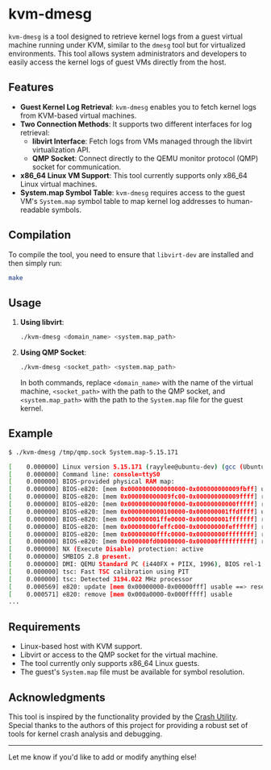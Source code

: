 # kvm-dmesg

`kvm-dmesg` is a tool designed to retrieve kernel logs from a guest virtual machine running under KVM, similar to the `dmesg` tool but for virtualized environments. This tool allows system administrators and developers to easily access the kernel logs of guest VMs directly from the host.

## Features

- **Guest Kernel Log Retrieval**: `kvm-dmesg` enables you to fetch kernel logs from KVM-based virtual machines.
- **Two Connection Methods**: It supports two different interfaces for log retrieval:
  - **libvirt Interface**: Fetch logs from VMs managed through the libvirt virtualization API.
  - **QMP Socket**: Connect directly to the QEMU monitor protocol (QMP) socket for communication.
- **x86_64 Linux VM Support**: This tool currently supports only x86_64 Linux virtual machines.
- **System.map Symbol Table**: `kvm-dmesg` requires access to the guest VM's `System.map` symbol table to map kernel log addresses to human-readable symbols.

## Compilation

To compile the tool, you need to ensure that `libvirt-dev` are installed and then simply run:

```bash
make
```

## Usage

1. **Using libvirt**:
   ```bash
   ./kvm-dmesg <domain_name> <system.map_path>
   ```

2. **Using QMP Socket**:
   ```bash
   ./kvm-dmesg <socket_path> <system.map_path>
   ```

   In both commands, replace `<domain_name>` with the name of the virtual machine, `<socket_path>` with the path to the QMP socket, and `<system.map_path>` with the path to the `System.map` file for the guest kernel.

## Example

```bash
$ ./kvm-dmesg /tmp/qmp.sock System.map-5.15.171

[    0.000000] Linux version 5.15.171 (rayylee@ubuntu-dev) (gcc (Ubuntu 13.2.0-23ubuntu4) 13.2.0, GNU ld (GNU Binutils for Ubuntu) 2.42) #1 SMP Tue Nov 12 14:44:05 UTC 2024
[    0.000000] Command line: console=ttyS0
[    0.000000] BIOS-provided physical RAM map:
[    0.000000] BIOS-e820: [mem 0x0000000000000000-0x000000000009fbff] usable
[    0.000000] BIOS-e820: [mem 0x000000000009fc00-0x000000000009ffff] reserved
[    0.000000] BIOS-e820: [mem 0x00000000000f0000-0x00000000000fffff] reserved
[    0.000000] BIOS-e820: [mem 0x0000000000100000-0x000000001ffdffff] usable
[    0.000000] BIOS-e820: [mem 0x000000001ffe0000-0x000000001fffffff] reserved
[    0.000000] BIOS-e820: [mem 0x00000000feffc000-0x00000000feffffff] reserved
[    0.000000] BIOS-e820: [mem 0x00000000fffc0000-0x00000000ffffffff] reserved
[    0.000000] BIOS-e820: [mem 0x000000fd00000000-0x000000ffffffffff] reserved
[    0.000000] NX (Execute Disable) protection: active
[    0.000000] SMBIOS 2.8 present.
[    0.000000] DMI: QEMU Standard PC (i440FX + PIIX, 1996), BIOS rel-1.16.3-0-ga6ed6b701f0a-prebuilt.qemu.org 04/01/2014
[    0.000000] tsc: Fast TSC calibration using PIT
[    0.000000] tsc: Detected 3194.022 MHz processor
[    0.000569] e820: update [mem 0x00000000-0x00000fff] usable ==> reserved
[    0.000571] e820: remove [mem 0x000a0000-0x000fffff] usable
...
```

## Requirements

- Linux-based host with KVM support.
- Libvirt or access to the QMP socket for the virtual machine.
- The tool currently only supports x86_64 Linux guests.
- The guest's `System.map` file must be available for symbol resolution.

## Acknowledgments

This tool is inspired by the functionality provided by the [Crash Utility](https://github.com/crash-utility/crash). Special thanks to the authors of this project for providing a robust set of tools for kernel crash analysis and debugging.

---

Let me know if you'd like to add or modify anything else!

